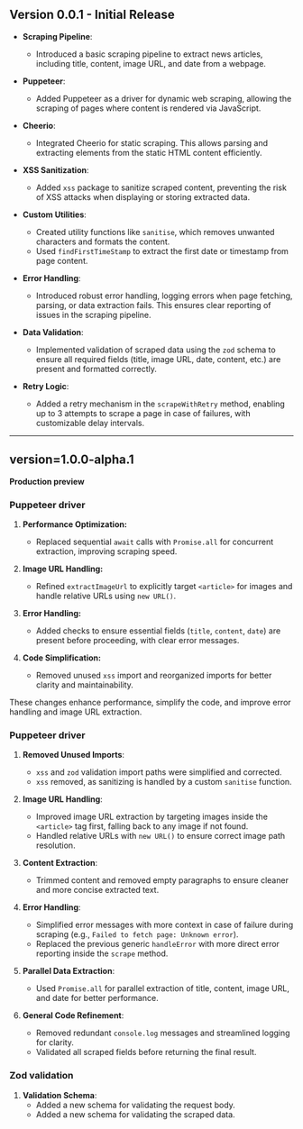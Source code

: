 ## **Version 0.0.1 - Initial Release**

- **Scraping Pipeline**:
  - Introduced a basic scraping pipeline to extract news articles, including title, content, image URL, and date from a webpage.
- **Puppeteer**:

  - Added Puppeteer as a driver for dynamic web scraping, allowing the scraping of pages where content is rendered via JavaScript.

- **Cheerio**:
  - Integrated Cheerio for static scraping. This allows parsing and extracting elements from the static HTML content efficiently.
- **XSS Sanitization**:
  - Added `xss` package to sanitize scraped content, preventing the risk of XSS attacks when displaying or storing extracted data.
- **Custom Utilities**:
  - Created utility functions like `sanitise`, which removes unwanted characters and formats the content.
  - Used `findFirstTimeStamp` to extract the first date or timestamp from page content.
- **Error Handling**:

  - Introduced robust error handling, logging errors when page fetching, parsing, or data extraction fails. This ensures clear reporting of issues in the scraping pipeline.

- **Data Validation**:

  - Implemented validation of scraped data using the `zod` schema to ensure all required fields (title, image URL, date, content, etc.) are present and formatted correctly.

- **Retry Logic**:
  - Added a retry mechanism in the `scrapeWithRetry` method, enabling up to 3 attempts to scrape a page in case of failures, with customizable delay intervals.

---

## version=1.0.0-alpha.1

**Production preview**

### Puppeteer driver

1. **Performance Optimization:**

   - Replaced sequential `await` calls with `Promise.all` for concurrent extraction, improving scraping speed.

2. **Image URL Handling:**

   - Refined `extractImageUrl` to explicitly target `<article>` for images and handle relative URLs using `new URL()`.

3. **Error Handling:**

   - Added checks to ensure essential fields (`title`, `content`, `date`) are present before proceeding, with clear error messages.

4. **Code Simplification:**
   - Removed unused `xss` import and reorganized imports for better clarity and maintainability.

These changes enhance performance, simplify the code, and improve error handling and image URL extraction.

### Puppeteer driver

1. **Removed Unused Imports**:

   - `xss` and `zod` validation import paths were simplified and corrected.
   - `xss` removed, as sanitizing is handled by a custom `sanitise` function.

2. **Image URL Handling**:

   - Improved image URL extraction by targeting images inside the `<article>` tag first, falling back to any image if not found.
   - Handled relative URLs with `new URL()` to ensure correct image path resolution.

3. **Content Extraction**:

   - Trimmed content and removed empty paragraphs to ensure cleaner and more concise extracted text.

4. **Error Handling**:

   - Simplified error messages with more context in case of failure during scraping (e.g., `Failed to fetch page: Unknown error`).
   - Replaced the previous generic `handleError` with more direct error reporting inside the `scrape` method.

5. **Parallel Data Extraction**:

   - Used `Promise.all` for parallel extraction of title, content, image URL, and date for better performance.

6. **General Code Refinement**:
   - Removed redundant `console.log` messages and streamlined logging for clarity.
   - Validated all scraped fields before returning the final result.

### Zod validation

1. **Validation Schema**:
   - Added a new schema for validating the request body.
   - Added a new schema for validating the scraped data.
